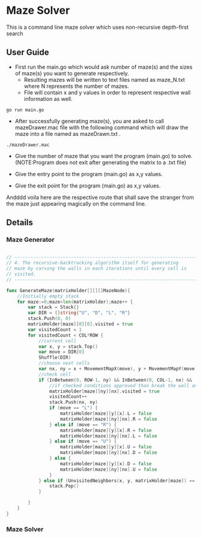 # Maze Solver
This is a command line maze solver which uses non-recursive depth-first search 

## User Guide

- First run the main.go which would ask number of maze(s) and the sizes of maze(s) you want to generate respectively.
  - Resulting mazes will be written to text files named as maze_N.txt where N represents the number of mazes.
  - File will contain x and y values in order to represent respective wall information as well.
  
```
go run main.go
```

- After successfully generating maze(s), you are asked to call mazeDrawer.mac file with the following command 
  which will draw the maze into a file named as mazeDrawn.txt .
  
```
./mazeDrawer.mac
```

- Give the number of maze that you want the program (main.go) to solve. (NOTE:Program does not exit after generating the matrix to a .txt file)

- Give the entry point to the program (main.go) as x,y values.

- Give the exit point for the program (main.go) as x,y values.

Andddd voila here are the respective route that shall save the stranger from the maze just appearing magically on the command line.

## Details

### Maze Generator
```go

// --------------------------------------------------------------------
// 4. The recursive-backtracking algorithm itself for generating
// maze by carving the walls in each iterations until every cell is
// visited.
// --------------------------------------------------------------------

func GenerateMaze(matrixHolder[][][]MazeNode){
	//Initially empty stack
	for maze:=0;maze<len(matrixHolder);maze++ {
		var stack = Stack{}
		var DIR = []string{"U", "D", "L", "R"}
		stack.Push(0, 0)
		matrixHolder[maze][0][0].visited = true
		var visitedCount = 1
		for visitedCount < COL*ROW {
			//current cell
			var x, y = stack.Top()
			var move = DIR[0]
			Shuffle(DIR)
			//choose next cells
			var nx, ny = x + MovementMapX(move), y + MovementMapY(move)
			//check cell
			if (InBetween(0, ROW-1, ny) && InBetween(0, COL-1, nx) && !matrixHolder[maze][ny][nx].visited) {
				//if checked conditions approved than break the wall and add the node
				matrixHolder[maze][ny][nx].visited = true
				visitedCount++
				stack.Push(nx, ny)
				if (move == "L") {
					matrixHolder[maze][y][x].L = false
					matrixHolder[maze][ny][nx].R = false
				} else if (move == "R") {
					matrixHolder[maze][y][x].R = false
					matrixHolder[maze][ny][nx].L = false
				} else if (move == "U") {
					matrixHolder[maze][y][x].U = false
					matrixHolder[maze][ny][nx].D = false
				} else {
					matrixHolder[maze][y][x].D = false
					matrixHolder[maze][ny][nx].U = false
				}
			} else if (UnvisitedNeighbors(x, y, matrixHolder[maze]) == 0) {
				stack.Pop()
			}

		}
	}
}
```
### Maze Solver
